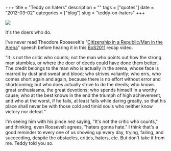 +++
title = "Teddy on haters"
description = ""
tags = ["quotes"]
date = "2012-03-02"
categories = ["blog"]
slug = "teddy-on-haters"
+++



  <div class="screenshot center"><img src="http://media.konigi.com/notebook/teddyhaters.gif" class="center" /></div>
<p><span class="dek">It's the doers who do. </span></p>
<p>I've never read Theodore Roosevelt's "<a href="http://en.wikipedia.org/wiki/Citizenship_in_a_Republic">Citizenship in a Republic/Man in the Arena</a>" speech before hearing it in this <a href="http://blip.tv/business-of-software/business-of-software-2011-what-happened-the-short-version-5960533">BoS2011</a> recap video. </p>
<p>"It is not the critic who counts; not the man who points out how the strong man stumbles, or where the doer of deeds could have done them better. The credit belongs to the man who is actually in the arena, whose face is marred by dust and sweat and blood; who strives valiantly; who errs, who comes short again and again, because there is no effort without error and shortcoming; but who does actually strive to do the deeds; who knows great enthusiasms, the great devotions; who spends himself in a worthy cause; who at the best knows in the end the triumph of high achievement, and who at the worst, if he fails, at least fails while daring greatly, so that his place shall never be with those cold and timid souls who neither know victory nor defeat."</p>
<p>I'm seeing him with his pince nez saying, "It's not the critic who counts," and thinking, even Roosevelt agrees, "haters gonna hate." I think that's a good reminder to every one of us showing up every day, trying, failing, and succeeding, despite the obstacles, critics, haters, etc. But don't take it from me. Teddy told you so.</p>
    
  
